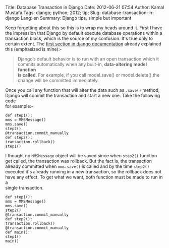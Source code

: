 Title: Database Transaction in Django
Date: 2012-06-21 07:54
Author: Kamal Mustafa
Tags: django; python; 2012; tip;
Slug: database-transaction-in-django
Lang: en
Summary: Django tips, simple but important

Keep forgetting about this so this is to wrap my heads around it. First
I have  
the impression that Django by default execute database operations within
a  
transaction block, which is the source of my confusion. It's true only
to  
certain extent. The [first section in django documentation](https://docs.djangoproject.com/en/1.3/topics/db/transactions/)
already explained  
this (emphasized is mine):-

> Django’s default behavior is to run with an open transaction which it  
> commits automatically when any built-in, **data-altering model
> function  
> is called**. For example, if you call model.save() or
> model.delete(),the  
> change will be committed immediately.

Once you call any function that will alter the data such as `.save()`
method,  
Django will commit the transaction and start a new one. Take the
following code  
for example:-

    def step1():
    mms = MMSMessage()
    mms.save()
    step2()
    @transaction.commit_manually
    def step2():
    transaction.rollback()
    step1()

I thought no `MMSMessage` object will be saved since when `step2()`
function  
get called, the transaction was rollback. But the fact is, the
transaction  
already committed when `mms.save()` is called and by the time `step2()`  
executed it's already running in a new transaction, so the rollback does
not  
have any effect. To get what we want, both function must be made to run
in a  
single transaction.

    def step1():
    mms = MMSMessage()
    mms.save()
    step2()
    @transaction.commit_manually
    def step2():
    transaction.rollback()
    @transaction.commit_manually
    def main():
    step1()
    main()

